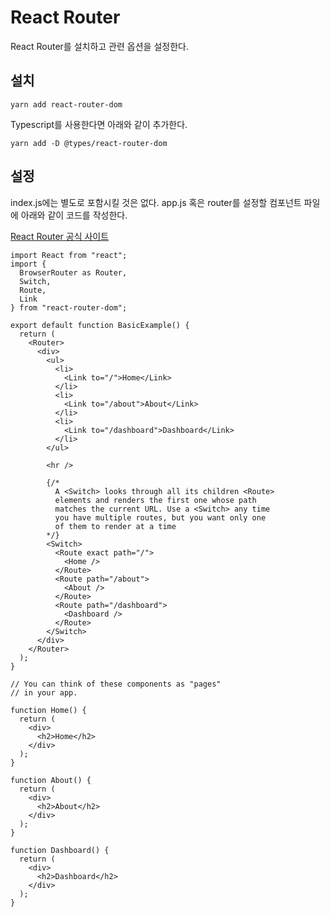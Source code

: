 # React Router

React Router를 설치하고 관련 옵션을 설정한다.

## 설치

```
yarn add react-router-dom
```

Typescript를 사용한다면 아래와 같이 추가한다.

```
yarn add -D @types/react-router-dom
```

## 설정

index.js에는 별도로 포함시킬 것은 없다.
app.js 혹은 router를 설정할 컴포넌트 파일에 아래와 같이 코드를 작성한다.

[React Router 공식 사이트](https://reactrouter.com/web/guides/quick-start)

```
import React from "react";
import {
  BrowserRouter as Router,
  Switch,
  Route,
  Link
} from "react-router-dom";

export default function BasicExample() {
  return (
    <Router>
      <div>
        <ul>
          <li>
            <Link to="/">Home</Link>
          </li>
          <li>
            <Link to="/about">About</Link>
          </li>
          <li>
            <Link to="/dashboard">Dashboard</Link>
          </li>
        </ul>

        <hr />

        {/*
          A <Switch> looks through all its children <Route>
          elements and renders the first one whose path
          matches the current URL. Use a <Switch> any time
          you have multiple routes, but you want only one
          of them to render at a time
        */}
        <Switch>
          <Route exact path="/">
            <Home />
          </Route>
          <Route path="/about">
            <About />
          </Route>
          <Route path="/dashboard">
            <Dashboard />
          </Route>
        </Switch>
      </div>
    </Router>
  );
}

// You can think of these components as "pages"
// in your app.

function Home() {
  return (
    <div>
      <h2>Home</h2>
    </div>
  );
}

function About() {
  return (
    <div>
      <h2>About</h2>
    </div>
  );
}

function Dashboard() {
  return (
    <div>
      <h2>Dashboard</h2>
    </div>
  );
}
```
